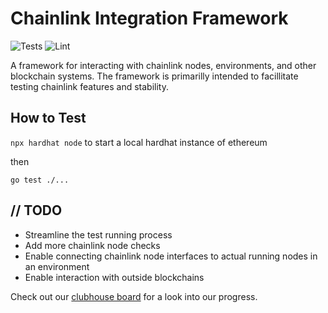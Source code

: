 # Chainlink Integration Framework

![Tests](https://github.com/smartcontractkit/integrations-framework/actions/workflows/test.yaml/badge.svg)
![Lint](https://github.com/smartcontractkit/integrations-framework/actions/workflows/lint.yaml/badge.svg)

A framework for interacting with chainlink nodes, environments, and other blockchain systems. The framework is primarilly intended to facillitate testing chainlink features and stability.

## How to Test

`npx hardhat node` to start a local hardhat instance of ethereum

then

`go test ./...`

## // TODO

* Streamline the test running process
* Add more chainlink node checks
* Enable connecting chainlink node interfaces to actual running nodes in an environment
* Enable interaction with outside blockchains

Check out our [clubhouse board](https://app.clubhouse.io/chainlinklabs/project/5690/qa-team?vc_group_by=day) for a look into our progress.